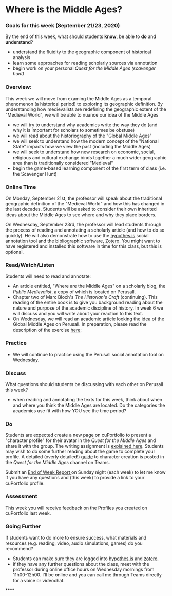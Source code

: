 # Where is the Middle Ages?

### Goals for this week \(September 21/23, 2020\)

By the end of this week, what should students **know**, be able to **do** and **understand**?

* understand the fluidity to the geographic component of historical analysis
* learn some approaches for reading scholarly sources via annotation
* begin work on your personal _Quest for the Middle Ages \(scavenger hunt\)_

### Overview:

This week we will move from examing the Middle Ages as a temporal phenomenon \(a historical period\) to exploring its geographic definition. By understanding how medievalists are redefining the geographic extent of the "Medieval World", we will be able to nuance our idea of the Middle Ages

* we will try to understand why academics write the way they do \(and why it is important for scholars to sometimes be obstuse\)
* we will read about the historiography of the "Global Middle Ages"
* we will seek to understand how the modern concept of the "National State" impacts how we view the past \(including the Middle Ages\)
* we will seek to understand how new research on economic, social, religious and cultural exchange binds together a much wider geographic area than is traditionally considered "Medieval"
* begin the game-based learning component of the first term of class \(i.e. the Scavenger Hunt\)

### **Online Time**

On Monday, September 21st, the professor will speak about the traditional geographic definition of the "Medieval World" and how this has changed in the last decades. Students will be asked to consider their own inherited ideas about the Middle Ages to see where and why they place borders. 

On Wednesday, September 23rd, the professor will lead students through the process of reading and annotating a scholarly article \(and how to do so quickly\). He will also demonstrate how to use the [hypothes.is](../course-info/digital-tools/hypothes.is.md) social annotation tool and the bibliographic software, [Zotero](../course-info/digital-tools/zotero.md). You might want to have registered and installed this software in time for this class, but this is optional. 

### Read/Watch/Listen

Students will need to read and annotate:

* An article entitled, "Where are the Middle Ages" on a scholarly blog, the _Public Medievalist_, a copy of which is located on Perusall. 
* Chapter two of Marc Bloch's _The Historian's Craft_ \(continuing\). This reading of the entire book is to give you background reading about the nature and purpose of the academic discipline of history. In week 6 we will discuss and you will write about your reaction to this text. 
* On Wednesday, we will read an academic article looking the idea of the Global Middle Ages on Perusall. In preparation, please read the description of the exercise [here](../course-info/syllabus/coursework/assignments/3.-anatomy-of-an-academic-article/):  

### Practice

* We will continue to practice using the Perusall social annotation tool on Wednesday. 

### **Discuss**

What questions should students be discussing with each other on Perusall this week?

* when reading and annotating the texts for this week, think about when and where you think the Middle Ages are located. Do the categories the academics use fit with how YOU see the time period?

### **Do**

Students are expected create a new page on cuPortfolio to present a "character profile" for their avatar in the _Quest for the Middle Ages_ and share it with the group. The writing assignment is [explained here](../course-info/syllabus/coursework/reflections/character-profile.md). Students may wish to do some further reading about the game to complete your profile. A detailed \(overly detailed!\) [guide](https://teams.microsoft.com/l/file/D880313A-D8D4-4648-AD77-2862440FDC02?tenantId=6ad91895-de06-485e-bc51-fce126cc8530&fileType=pdf&objectUrl=https%3A%2F%2Fcmailcarletonca.sharepoint.com%2Fsites%2FTheMakingoftheMiddleAges%2FShared%20Documents%2FQuest%20for%20the%20Middle%20Ages%2FQuest%20for%20the%20Middle%20Ages%20-%20Basic%20Rules%202.0%20-%20Sept%202020.pdf&baseUrl=https%3A%2F%2Fcmailcarletonca.sharepoint.com%2Fsites%2FTheMakingoftheMiddleAges&serviceName=teams&threadId=19:9da4334b1e974aba99aeffa79987a865@thread.tacv2&groupId=2000157d-2098-47ef-b47d-341fc17c0e3a) to character creation is posted in the _Quest for the Middle Ages_ channel on Teams.

Submit an [End of Week Report ](https://forms.office.com/Pages/ResponsePage.aspx?id=lRjZagbeXki8UfzhJsyFMHYe4bjIkPJLpePMoYTjyCNUQlY3V0pYOVJPQVMzVDJXR05OWjBHT01YQy4u)on Sunday night \(each week\) to let me know if you have any questions and \(this week\) to provide a link to your cuPortfolio profile.



### **Assessment** 

This week you will receive feedback on the Profiles you created on cuPortfolio last week. 

### Going Further

If students want to do more to ensure success, what materials and resources \(e.g. reading, video, audio simulations, games\) do you recommend?

* Students can make sure they are logged into [hypothes.is](../course-info/digital-tools/hypothes.is.md) and [zotero](../course-info/digital-tools/zotero.md). 
* if they have any further questions about the class, meet with the professor during online office hours on Wednesday mornings from 11h00-12h00.  I'll be online and you can call me through Teams directly for a voice or videochat. 

\*\*\*\*

